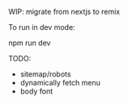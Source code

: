 WIP: migrate from nextjs to remix

To run in dev mode:

npm run dev

TODO:

- sitemap/robots
- dynamically fetch menu
- body font
